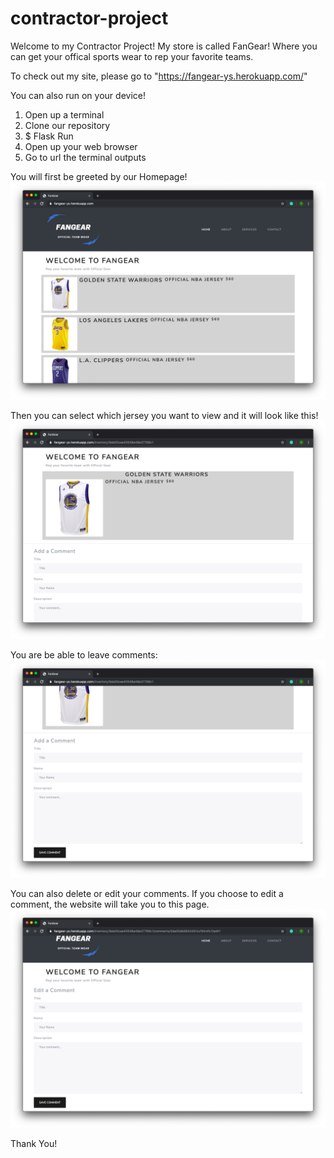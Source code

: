 # contractor-project

Welcome to my Contractor Project! 
My store is called FanGear! Where you can get your offical sports wear to rep your favorite teams. 

To check out my site, please go to "https://fangear-ys.herokuapp.com/"

You can also run on your device! 

1. Open up a terminal 
2. Clone our repository  
3. $ Flask Run 
4. Open up your web browser 
5. Go to url the terminal outputs 


You will first be greeted by our Homepage!
![picture](photos/homepage.png)

Then you can select which jersey you want to view and it will look like this! 
![picture](photos/item.png)

You are be able to leave comments:
![picture](photos/add_comment.png)
 
You can also delete or edit your comments. If you choose to edit a comment, the website will take you to this page. 
![picture](photos/edit_comment.png)

Thank You!
